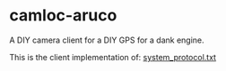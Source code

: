 # camloc-aruco

A DIY camera client for a DIY GPS for a dank engine.

This is the client implementation of: [system_protocol.txt](https://github.com/Kris030/camloc-common/blob/master/system_protocol.txt)
